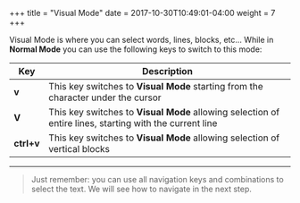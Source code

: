 +++
title = "Visual Mode"
date =  2017-10-30T10:49:01-04:00
weight = 7
+++

Visual Mode is where you can select words, lines, blocks, etc... While in **Normal Mode** you can use the following keys to switch to this mode:  


| Key          | Description   																											|
|--------------|--------------------------------------------------------------------|
| **v**        | This key switches to **Visual Mode** starting from the character under the cursor|
| **V**   		 | This key switches to **Visual Mode** allowing selection of entire lines, starting with the current line|
| **ctrl+v**   | This key switches to **Visual Mode** allowing selection of vertical blocks|

------------

> Just remember: you can use all navigation keys and combinations to select the text. We will see how to navigate in the next step.
